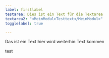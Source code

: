 ```yaml
---
label: firstlabel
testarea: Dies ist ein Text für die Textarea
textarea2: "<MeinModul>Testtext</MeinModul>"
togglelabel: true

---
```

Das ist ein Text hier wird weiterhin Text kommen

<MeinCostumModul>test</MeinCostumModul>